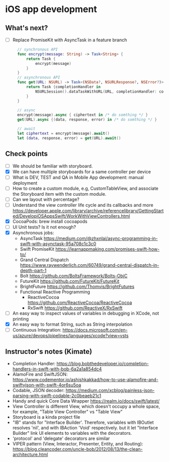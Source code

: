# iOS app development

## What's next?
- [ ] Replace PromiseKit with AsyncTask in a feature branch
  ```swift
    // synchronous API
    func encrypt(message: String) -> Task<String> {
        return Task {
            encrypt(message)
        }
    }
    // asynchronous API
    func get(URL: NSURL) -> Task<(NSData?, NSURLResponse?, NSError?)> {
        return Task {completionHandler in
            NSURLSession().dataTaskWithURL(URL, completionHandler: completionHandler).resume()
        }
    }
    
    // async
    encrypt(message).async { ciphertext in /* do somthing */ }
    get(URL).async {(data, response, error) in /* do somthing */ }

    // await
    let ciphertext = encrypt(message).await()
    let (data, response, error) = get(URL).await()
  ```

## Check points
- [ ] We should be familiar with storyboard.
- [x] We can have multiple storyboards for a same controller per device
- [ ] What is DEV, TEST and QA in Mobile App development: manual deployment
- [ ] How to create a custom module, e.g, CustomTableView, and associate the Storyboard item with the custom module.
- [ ] Can we layout with percentage?
- [ ] Understand the view controller life cycle and its callbacks and more https://developer.apple.com/library/archive/referencelibrary/GettingStarted/DevelopiOSAppsSwift/WorkWithViewControllers.html
- [x] CocoaPods: brew install cocoapods
- [ ] UI Unit tests? Is it not enough?
- [x] Asynchronous jobs:
  - AsyncTask https://medium.com/@zhxnlai/async-programming-in-swift-with-asynctask-95a708c1c3c0
  - Swift PromiseKit https://learnappmaking.com/promises-swift-how-to/
  - Grand Central Dispatch https://www.raywenderlich.com/60749/grand-central-dispatch-in-depth-part-1
  - Bolt https://github.com/BoltsFramework/Bolts-ObjC
  - FutureKit https://github.com/FutureKit/FutureKit
  - BrightFuture https://github.com/Thomvis/BrightFutures
  - Functional Reactive Programming
    * ReactiveCocoa https://github.com/ReactiveCocoa/ReactiveCocoa
    * RxSwift https://github.com/ReactiveX/RxSwift 
- [ ] An easy way to inspect values of variables in debugging in XCode, not printing
- [x] An easy way to format String, such as String interpolation
- [ ] Continuous Integration: https://docs.microsoft.com/en-us/azure/devops/pipelines/languages/xcode?view=vsts

## Instructor's notes (Kimate)
- Completion Handler: https://blog.bobthedeveloper.io/completion-handlers-in-swift-with-bob-6a2a1a854dc4
- AlamoFire and SwiftJSON: https://www.codementor.io/ashishkakkad/how-to-use-alamofire-and-swiftyjson-with-swift-4or6su5oa
- Codable, JSON decoder: https://medium.com/xcblog/painless-json-parsing-with-swift-codable-2c0beaeb21c1
- Handy and quick Core Data Wrapper https://realm.io/docs/swift/latest/
- View Controller is different View, which doesn't occupy a whole space, for example, "Table View Controller" vs "Table View"
- Storyboard is a kinda project file
- "IB" stands for "Interface Builder'. Therefore, variables with IBOutlet resolves 'nil', and with IBAction 'Void' respectively. but it let "Interface Builder" link UI elements to variables with the decorators.
- 'protocol' and 'delegate' decorators are similar
- VIPER pattern (View, Interactor, Presenter, Entity, and Routing): https://blog.cleancoder.com/uncle-bob/2012/08/13/the-clean-architecture.html

